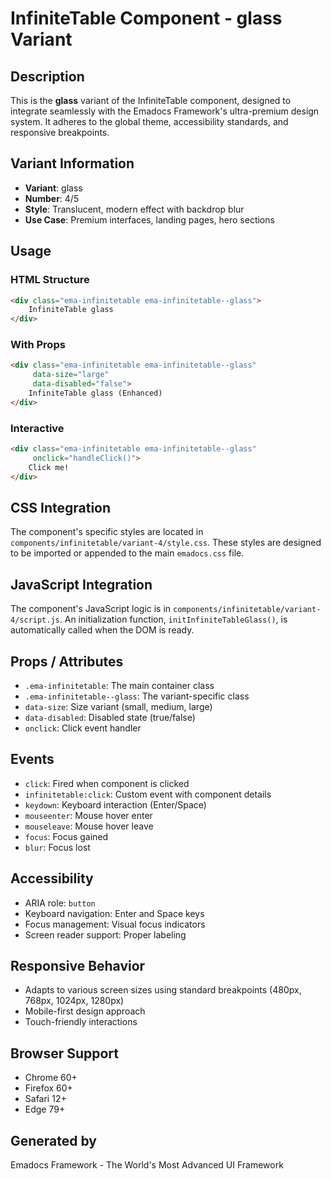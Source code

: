 # InfiniteTable Component - glass Variant

## Description
This is the **glass** variant of the InfiniteTable component, designed to integrate seamlessly with the Emadocs Framework's ultra-premium design system. It adheres to the global theme, accessibility standards, and responsive breakpoints.

## Variant Information
- **Variant**: glass
- **Number**: 4/5
- **Style**: Translucent, modern effect with backdrop blur
- **Use Case**: Premium interfaces, landing pages, hero sections

## Usage

### HTML Structure
```html
<div class="ema-infinitetable ema-infinitetable--glass">
    InfiniteTable glass
</div>
```

### With Props
```html
<div class="ema-infinitetable ema-infinitetable--glass" 
     data-size="large" 
     data-disabled="false">
    InfiniteTable glass (Enhanced)
</div>
```

### Interactive
```html
<div class="ema-infinitetable ema-infinitetable--glass" 
     onclick="handleClick()">
    Click me!
</div>
```

## CSS Integration
The component's specific styles are located in `components/infinitetable/variant-4/style.css`. These styles are designed to be imported or appended to the main `emadocs.css` file.

## JavaScript Integration
The component's JavaScript logic is in `components/infinitetable/variant-4/script.js`. An initialization function, `initInfiniteTableGlass()`, is automatically called when the DOM is ready.

## Props / Attributes
- `.ema-infinitetable`: The main container class
- `.ema-infinitetable--glass`: The variant-specific class
- `data-size`: Size variant (small, medium, large)
- `data-disabled`: Disabled state (true/false)
- `onclick`: Click event handler

## Events
- `click`: Fired when component is clicked
- `infinitetable:click`: Custom event with component details
- `keydown`: Keyboard interaction (Enter/Space)
- `mouseenter`: Mouse hover enter
- `mouseleave`: Mouse hover leave
- `focus`: Focus gained
- `blur`: Focus lost

## Accessibility
- ARIA role: `button`
- Keyboard navigation: Enter and Space keys
- Focus management: Visual focus indicators
- Screen reader support: Proper labeling

## Responsive Behavior
- Adapts to various screen sizes using standard breakpoints (480px, 768px, 1024px, 1280px)
- Mobile-first design approach
- Touch-friendly interactions

## Browser Support
- Chrome 60+
- Firefox 60+
- Safari 12+
- Edge 79+

## Generated by
Emadocs Framework - The World's Most Advanced UI Framework
